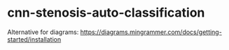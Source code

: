 # cnn-stenosis-auto-classification

Alternative for diagrams: https://diagrams.mingrammer.com/docs/getting-started/installation

